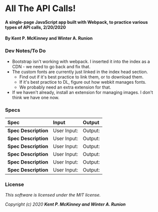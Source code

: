 # All The API Calls!

#### A single-page JavaScript app built with Webpack, to practice various types of API calls, 2/20/2020

#### By **Kent P. McKinney and Winter A. Runion**

### Dev Notes/To Do
* Bootstrap isn't working with webpack. I inserted it into the index as a CDN - we need to go back and fix that.
* The custom fonts are currently just linked in the index head section. 
  * Find out if it's best practice to link them, or to download them.
  * If it's best practice to DL, figure out how webkit manages fonts. 
  * We probably need an extra extension for that.
* If we haven't already, install an extension for managing images. I don't think we have one now.  

<!-- ### Description
_Longer description._ 

### Instructions

* View the app [here]().
* Other
* Instructions
* Here -->

### Specs
| Spec | Input | Output |
| :-------------     | :------------- | :------------- |
| **Spec Description**  | User Input: | Output: |
| **Spec Description**  | User Input: | Output: |
| **Spec Description**  | User Input: | Output: |
| **Spec Description**  | User Input: | Output: |
| **Spec Description**  | User Input: | Output: |
| **Spec Description**  | User Input: | Output: |

<!-- ### Technologies Used
* List
* Them
* Here

### Known Bugs
* None known at this time.

### Contact

Contact me if you have questions or comments at winterrunion@gmail.com -->

### License
_This software is licensed under the MIT license._

_Copyright (c) 2020 **Kent P. McKinney and Winter A. Runion**_
